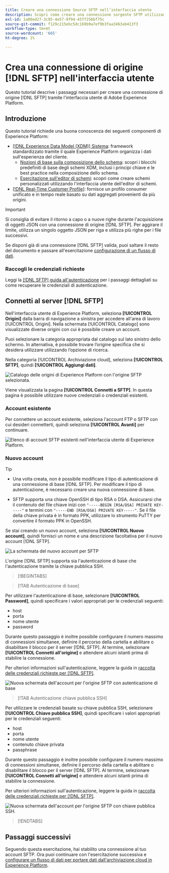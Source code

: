 ```yaml
---
title: Creare una connessione Source SFTP nell’interfaccia utente
description: Scopri come creare una connessione sorgente SFTP utilizzando l’interfaccia utente di Adobe Experience Platform.
exl-id: 1a00ed27-3c95-4e57-9f94-45ff256bf75c
source-git-commit: f129c215ebc5dc169b9a7ef9b3faa3463ab413f3
workflow-type: tm+mt
source-wordcount: '665'
ht-degree: 1%

---
```


# Crea una connessione di origine [!DNL SFTP] nell&#39;interfaccia utente

Questo tutorial descrive i passaggi necessari per creare una connessione di origine [!DNL SFTP] tramite l&#39;interfaccia utente di Adobe Experience Platform.

## Introduzione

Questo tutorial richiede una buona conoscenza dei seguenti componenti di Experience Platform:

* [[!DNL Experience Data Model (XDM)] Sistema](../../../../../xdm/home.md): framework standardizzato tramite il quale Experience Platform organizza i dati sull&#39;esperienza del cliente.
   * [Nozioni di base sulla composizione dello schema](../../../../../xdm/schema/composition.md): scopri i blocchi predefiniti di base degli schemi XDM, inclusi i principi chiave e le best practice nella composizione dello schema.
   * [Esercitazione sull&#39;editor di schemi](../../../../../xdm/tutorials/create-schema-ui.md): scopri come creare schemi personalizzati utilizzando l&#39;interfaccia utente dell&#39;editor di schemi.
* [[!DNL Real-Time Customer Profile]](../../../../../profile/home.md): fornisce un profilo consumer unificato e in tempo reale basato su dati aggregati provenienti da più origini.

>[!IMPORTANT]
>
>Si consiglia di evitare il ritorno a capo o a nuove righe durante l&#39;acquisizione di oggetti JSON con una connessione di origine [!DNL SFTP]. Per aggirare il limite, utilizza un singolo oggetto JSON per riga e utilizza più righe per i file successivi.

Se disponi già di una connessione [!DNL SFTP] valida, puoi saltare il resto del documento e passare all&#39;esercitazione [configurazione di un flusso di dati](../../dataflow/batch/cloud-storage.md).

### Raccogli le credenziali richieste

Leggi la [[!DNL SFTP] guida all&#39;autenticazione](../../../../connectors/cloud-storage/sftp.md#gather-required-credentials) per i passaggi dettagliati su come recuperare le credenziali di autenticazione.

## Connetti al server [!DNL SFTP]

Nell&#39;interfaccia utente di Experience Platform, seleziona **[!UICONTROL Origini]** dalla barra di navigazione a sinistra per accedere all&#39;area di lavoro [!UICONTROL Origini]. Nella schermata [!UICONTROL Catalogo] sono visualizzate diverse origini con cui è possibile creare un account.

Puoi selezionare la categoria appropriata dal catalogo sul lato sinistro dello schermo. In alternativa, è possibile trovare l’origine specifica che si desidera utilizzare utilizzando l’opzione di ricerca.

Nella categoria [!UICONTROL Archiviazione cloud], seleziona **[!UICONTROL SFTP]**, quindi **[!UICONTROL Aggiungi dati]**.

![Catalogo delle origini di Experience Platform con l&#39;origine SFTP selezionata.](../../../../images/tutorials/create/sftp/catalog.png)

Viene visualizzata la pagina **[!UICONTROL Connetti a SFTP]**. In questa pagina è possibile utilizzare nuove credenziali o credenziali esistenti.

### Account esistente

Per connettere un account esistente, seleziona l&#39;account FTP o SFTP con cui desideri connetterti, quindi seleziona **[!UICONTROL Avanti]** per continuare.

![Elenco di account SFTP esistenti nell&#39;interfaccia utente di Experience Platform.](../../../../images/tutorials/create/sftp/existing.png)

### Nuovo account

>[!TIP]
>
>* Una volta creata, non è possibile modificare il tipo di autenticazione di una connessione di base [!DNL SFTP]. Per modificare il tipo di autenticazione, è necessario creare una nuova connessione di base.
>
>* SFTP supporta una chiave OpenSSH di tipo RSA o DSA. Assicurarsi che il contenuto del file chiave inizi con `"-----BEGIN [RSA/DSA] PRIVATE KEY-----"` e termini con `"-----END [RSA/DSA] PRIVATE KEY-----"`. Se il file della chiave privata è in formato PPK, utilizzare lo strumento PuTTY per convertire il formato PPK in OpenSSH.

Se stai creando un nuovo account, seleziona **[!UICONTROL Nuovo account]**, quindi fornisci un nome e una descrizione facoltativa per il nuovo account [!DNL SFTP].

![La schermata del nuovo account per SFTP](../../../../images/tutorials/create/sftp/new.png)

L&#39;origine [!DNL SFTP] supporta sia l&#39;autenticazione di base che l&#39;autenticazione tramite la chiave pubblica SSH.

>[!BEGINTABS]

>[!TAB Autenticazione di base]

Per utilizzare l&#39;autenticazione di base, selezionare **[!UICONTROL Password]**, quindi specificare i valori appropriati per le credenziali seguenti:

* host
* porta
* nome utente
* password

Durante questo passaggio è inoltre possibile configurare il numero massimo di connessioni simultanee, definire il percorso della cartella e abilitare o disabilitare il blocco per il server [!DNL SFTP]. Al termine, selezionare **[!UICONTROL Connetti all&#39;origine]** e attendere alcuni istanti prima di stabilire la connessione.

Per ulteriori informazioni sull&#39;autenticazione, leggere la guida in [raccolta delle credenziali richieste per  [!DNL SFTP]](../../../../connectors/cloud-storage/sftp.md#gather-required-credentials).

![Nuova schermata dell&#39;account per l&#39;origine SFTP con autenticazione di base](../../../../images/tutorials/create/sftp/password.png)

>[!TAB Autenticazione chiave pubblica SSH]

Per utilizzare le credenziali basate su chiave pubblica SSH, selezionare **[!UICONTROL Chiave pubblica SSH]**, quindi specificare i valori appropriati per le credenziali seguenti:

* host
* porta
* nome utente
* contenuto chiave privata
* passphrase

Durante questo passaggio è inoltre possibile configurare il numero massimo di connessioni simultanee, definire il percorso della cartella e abilitare o disabilitare il blocco per il server [!DNL SFTP]. Al termine, selezionare **[!UICONTROL Connetti all&#39;origine]** e attendere alcuni istanti prima di stabilire la connessione.

Per ulteriori informazioni sull&#39;autenticazione, leggere la guida in [raccolta delle credenziali richieste per  [!DNL SFTP]](../../../../connectors/cloud-storage/sftp.md#gather-required-credentials).

![Nuova schermata dell&#39;account per l&#39;origine SFTP con chiave pubblica SSH.](../../../../images/tutorials/create/sftp/ssh.png)

>[!ENDTABS]

## Passaggi successivi

Seguendo questa esercitazione, hai stabilito una connessione al tuo account SFTP. Ora puoi continuare con l&#39;esercitazione successiva e [configurare un flusso di dati per portare dati dall&#39;archiviazione cloud in Experience Platform](../../dataflow/batch/cloud-storage.md).
